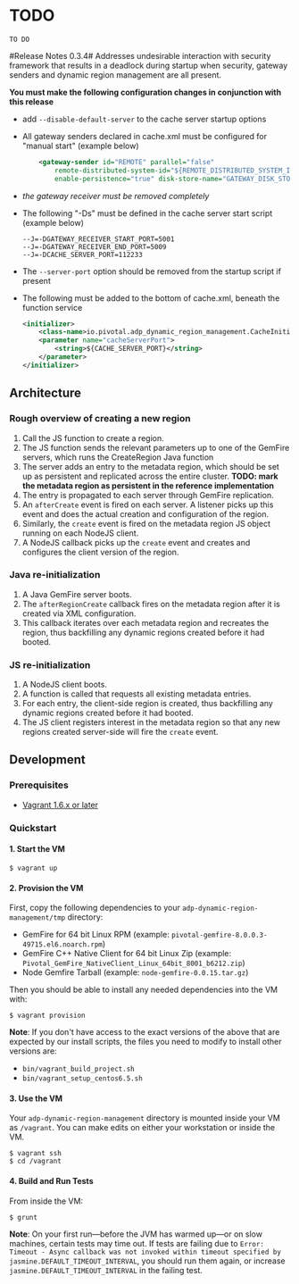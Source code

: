 # TODO
```
TO DO
```


#Release Notes 0.3.4#
Addresses undesirable interaction with security framework that results
in a deadlock during startup when security, gateway senders and dynamic
region management are all present.

__You must make the following configuration changes in conjunction with this release__
* add `--disable-default-server` to the cache server startup options
* All gateway senders declared in cache.xml must be configured for "manual start"  (example below)

    ```xml
        <gateway-sender id="REMOTE" parallel="false" 
            remote-distributed-system-id="${REMOTE_DISTRIBUTED_SYSTEM_ID}" enable-batch-conflation="true" 
            enable-persistence="true" disk-store-name="GATEWAY_DISK_STORE" maximum-queue-memory="10" manual-start="true" />
    ```

* _the gateway receiver must be removed completely_
* The following "-Ds" must be defined in the cache server start script (example below)

    ```
    --J=-DGATEWAY_RECEIVER_START_PORT=5001
	--J=-DGATEWAY_RECEIVER_END_PORT=5009
    --J=-DCACHE_SERVER_PORT=112233
    ```

* The `--server-port` option should be removed from the startup script if present
* The following must be added to the bottom of cache.xml, beneath the function service

    ```xml
    <initializer>
        <class-name>io.pivotal.adp_dynamic_region_management.CacheInitializer</class-name>
		<parameter name="cacheServerPort">
			<string>${CACHE_SERVER_PORT}</string>
		</parameter>
	</initializer>
    ```



## Architecture
### Rough overview of creating a new region
 1. Call the JS function to create a region.
 2. The JS function sends the relevant parameters up to one of the GemFire servers, which runs the CreateRegion Java function
 3. The server adds an entry to the metadata region, which should be set up as persistent and replicated across the entire cluster. **TODO: mark the metadata region as persistent in the reference implementation**
 4. The entry is propagated to each server through GemFire replication.
 5. An `afterCreate` event is fired on each server. A listener picks up this event and does the actual creation and configuration of the region.
 6. Similarly, the `create` event is fired on the metadata region JS object running on each NodeJS client.
 7. A NodeJS callback picks up the `create` event and creates and configures the client version of the region.
 
### Java re-initialization
 1. A Java GemFire server boots.
 2. The `afterRegionCreate` callback fires on the metadata region after it is created via XML configuration.
 3. This callback iterates over each metadata region and recreates the region, thus backfilling any dynamic regions created before it had booted.

### JS re-initialization
1. A NodeJS client boots.
2. A function is called that requests all existing metadata entries.
3. For each entry, the client-side region is created, thus backfilling any dynamic regions created before it had booted.
4. The JS client registers interest in the metadata region so that any new regions created server-side will fire the `create` event.


## Development

### Prerequisites

* [Vagrant 1.6.x or later](http://www.vagrantup.com/)

### Quickstart

#### 1. Start the VM

    $ vagrant up

#### 2. Provision the VM

First, copy the following dependencies to your `adp-dynamic-region-management/tmp` directory:

* GemFire for 64 bit Linux RPM (example: `pivotal-gemfire-8.0.0.3-49715.el6.noarch.rpm`)
* GemFire C++ Native Client for 64 bit Linux Zip (example: `Pivotal_GemFire_NativeClient_Linux_64bit_8001_b6212.zip`)
* Node Gemfire Tarball (example: `node-gemfire-0.0.15.tar.gz`)

Then you should be able to install any needed dependencies into the VM with:

    $ vagrant provision

**Note**: If you don't have access to the exact versions of the above that are expected by our install scripts, the files you need to modify to install other versions are:

 * `bin/vagrant_build_project.sh`
 * `bin/vagrant_setup_centos6.5.sh`

#### 3. Use the VM

Your `adp-dynamic-region-management` directory is mounted inside your VM as `/vagrant`. You can make edits on either your workstation or inside the VM.

    $ vagrant ssh
    $ cd /vagrant

#### 4. Build and Run Tests

From inside the VM:

    $ grunt

**Note**: On your first run—before the JVM has warmed up—or on slow machines, certain tests may time out. If tests are failing due to `Error: Timeout - Async callback was not invoked within timeout specified by jasmine.DEFAULT_TIMEOUT_INTERVAL`, you should run them again, or increase `jasmine.DEFAULT_TIMEOUT_INTERVAL` in the failing test.
